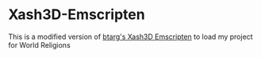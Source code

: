 # Xash3D-Emscripten
This is a modified version of [btarg's Xash3D Emscripten](https://github.com/btarg/Xash3D-Emscripten) to load my project for World Religions